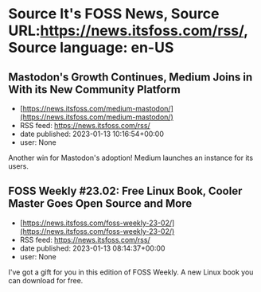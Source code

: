 # Source It's FOSS News, Source URL:https://news.itsfoss.com/rss/, Source language: en-US

## Mastodon's Growth Continues, Medium Joins in With its New Community Platform
 - [https://news.itsfoss.com/medium-mastodon/](https://news.itsfoss.com/medium-mastodon/)
 - RSS feed: https://news.itsfoss.com/rss/
 - date published: 2023-01-13 10:16:54+00:00
 - user: None

Another win for Mastodon's adoption! Medium launches an instance for its users.

## FOSS Weekly #23.02: Free Linux Book, Cooler Master Goes Open Source and More
 - [https://news.itsfoss.com/foss-weekly-23-02/](https://news.itsfoss.com/foss-weekly-23-02/)
 - RSS feed: https://news.itsfoss.com/rss/
 - date published: 2023-01-13 08:14:37+00:00
 - user: None

I've got a gift for you in this edition of FOSS Weekly. A new Linux book you can download for free.
